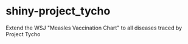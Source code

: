 # shiny-project_tycho
Extend the WSJ "Measles Vaccination Chart" to all diseases traced by Project Tycho
